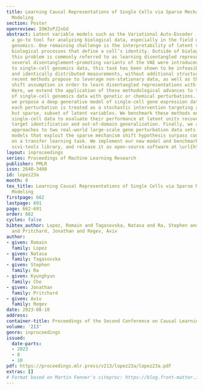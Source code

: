 ```yaml
---
title: Learning Causal Representations of Single Cells via Sparse Mechanism Shift
  Modeling
section: Poster
openreview: IOWJsPJ2xGd
abstract: Latent variable models such as the Variational Auto-Encoder (VAE) have become
  a go-to tool for analyzing biological data, especially in the field of single-cell
  genomics. One remaining challenge is the interpretability of latent variables as
  biological processes that define a cell’s identity. Outside of biological applications,
  this problem is commonly referred to as learning disentangled representations. Although
  several disentanglement-promoting variants of the VAE were introduced, and applied
  to single-cell genomics data, this task has been shown to be infeasible from independent
  and identically distributed measurements, without additional structure. Instead,
  recent methods propose to leverage non-stationary data, as well as the sparse mechanism
  shift assumption in order to learn disentangled representations with a causal semantic.
  Here, we extend the application of these methodological advances to the analysis
  of single-cell genomics data with genetic or chemical perturbations. More precisely,
  we propose a deep generative model of single-cell gene expression data for which
  each perturbation is treated as a stochastic intervention targeting an unknown,
  but sparse, subset of latent variables. We benchmark these methods on simulated
  single-cell data to evaluate their performance at latent units recovery, causal
  target identification and out-of-domain generalization. Finally, we apply those
  approaches to two real-world large-scale gene perturbation data sets and find that
  models that exploit the sparse mechanism shift hypothesis surpass contemporary methods
  on a transfer learning task. We implement our new model and benchmarks using the
  scvi-tools library, and release it as open-source software at \url{https://github.com/Genentech/sVAE}.
layout: inproceedings
series: Proceedings of Machine Learning Research
publisher: PMLR
issn: 2640-3498
id: lopez23a
month: 0
tex_title: Learning Causal Representations of Single Cells via Sparse Mechanism Shift
  Modeling
firstpage: 662
lastpage: 691
page: 662-691
order: 662
cycles: false
bibtex_author: Lopez, Romain and Tagasovska, Natasa and Ra, Stephen and Cho, Kyunghyun
  and Pritchard, Jonathan and Regev, Aviv
author:
- given: Romain
  family: Lopez
- given: Natasa
  family: Tagasovska
- given: Stephen
  family: Ra
- given: Kyunghyun
  family: Cho
- given: Jonathan
  family: Pritchard
- given: Aviv
  family: Regev
date: 2023-08-10
address:
container-title: Proceedings of the Second Conference on Causal Learning and Reasoning
volume: '213'
genre: inproceedings
issued:
  date-parts:
  - 2023
  - 8
  - 10
pdf: https://proceedings.mlr.press/v213/lopez23a/lopez23a.pdf
extras: []
# Format based on Martin Fenner's citeproc: https://blog.front-matter.io/posts/citeproc-yaml-for-bibliographies/
---
```

